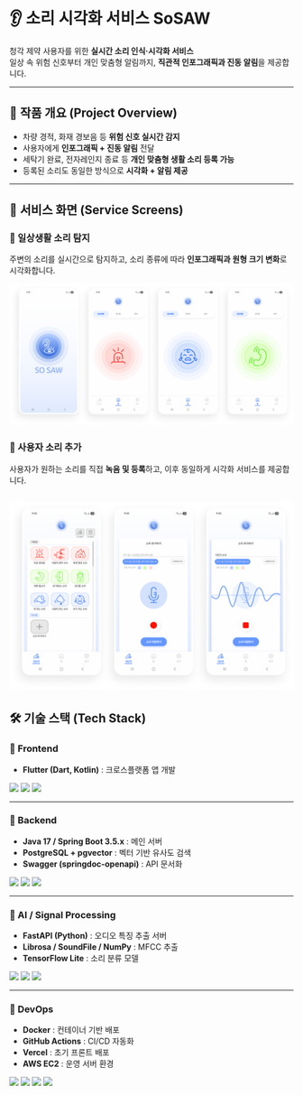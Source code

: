 # 👂 소리 시각화 서비스 SoSAW

청각 제약 사용자를 위한 **실시간 소리 인식·시각화 서비스**  
일상 속 위험 신호부터 개인 맞춤형 알림까지, **직관적 인포그래픽과 진동 알림**을 제공합니다.  

---

## 📖 작품 개요 (Project Overview)

- 차량 경적, 화재 경보음 등 **위험 신호 실시간 감지**  
- 사용자에게 **인포그래픽 + 진동 알림** 전달  
- 세탁기 완료, 전자레인지 종료 등 **개인 맞춤형 생활 소리 등록 가능**  
- 등록된 소리도 동일한 방식으로 **시각화 + 알림 제공**  

---

## 📱 서비스 화면 (Service Screens)
### 🔹 일상생활 소리 탐지
주변의 소리를 실시간으로 탐지하고, 소리 종류에 따라 **인포그래픽과 원형 크기 변화**로 시각화합니다.  

![alt text](<Frame 2085667492.png>)

### 🔹 사용자 소리 추가
사용자가 원하는 소리를 직접 **녹음 및 등록**하고, 이후 동일하게 시각화 서비스를 제공합니다. 

![alt text](<Frame 2085667493.png>)
---

## 🛠 기술 스택 (Tech Stack)

### 🔹 Frontend
- **Flutter (Dart, Kotlin)** : 크로스플랫폼 앱 개발  
  

<img src="https://img.shields.io/badge/Flutter-02569B?style=flat-square&logo=flutter&logoColor=white" />  
<img src="https://img.shields.io/badge/Dart-0175C2?style=flat-square&logo=dart&logoColor=white" />  
<img src="https://img.shields.io/badge/Kotlin-7F52FF?style=flat-square&logo=kotlin&logoColor=white" />  

---

### 🔹 Backend
- **Java 17 / Spring Boot 3.5.x** : 메인 서버  
- **PostgreSQL + pgvector** : 벡터 기반 유사도 검색  
- **Swagger (springdoc-openapi)** : API 문서화  

<img src="https://img.shields.io/badge/Java%2017-007396?style=flat-square&logo=java&logoColor=white" />  
<img src="https://img.shields.io/badge/Spring%20Boot-6DB33F?style=flat-square&logo=springboot&logoColor=white" />  
<img src="https://img.shields.io/badge/PostgreSQL-4169E1?style=flat-square&logo=postgresql&logoColor=white" />  

---

### 🔹 AI / Signal Processing
- **FastAPI (Python)** : 오디오 특징 추출 서버  
- **Librosa / SoundFile / NumPy** : MFCC 추출  
- **TensorFlow Lite** : 소리 분류 모델  

<img src="https://img.shields.io/badge/FastAPI-009688?style=flat-square&logo=fastapi&logoColor=white" />  
<img src="https://img.shields.io/badge/TensorFlow%20Lite-FF6F00?style=flat-square&logo=tensorflow&logoColor=white" />  
<img src="https://img.shields.io/badge/NumPy-013243?style=flat-square&logo=numpy&logoColor=white" />  

---

### 🔹 DevOps
- **Docker** : 컨테이너 기반 배포  
- **GitHub Actions** : CI/CD 자동화  
- **Vercel** : 초기 프론트 배포 
- **AWS EC2** : 운영 서버 환경  

<img src="https://img.shields.io/badge/Docker-2496ED?style=flat-square&logo=docker&logoColor=white" />  
<img src="https://img.shields.io/badge/GitHub%20Actions-2088FF?style=flat-square&logo=githubactions&logoColor=white" />  
<img src="https://img.shields.io/badge/Vercel-000000?style=flat-square&logo=vercel&logoColor=white" />  
<img src="https://img.shields.io/badge/AWS%20EC2-FF9900?style=flat-square&logo=amazon-aws&logoColor=white" />  
